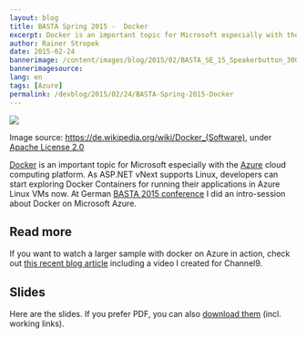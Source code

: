 ```yaml
---
layout: blog
title: BASTA Spring 2015 -  Docker
excerpt: Docker is an important topic for Microsoft especially with the Azure cloud computing platform. As ASP.NET vNext supports Linux, developers can start exploring Docker Containers for running their applications in Linux Azure VMs now. At German BASTA 2015 conference I did an intro-session about Docker on Microsoft Azure.
author: Rainer Stropek
date: 2015-02-24
bannerimage: /content/images/blog/2015/02/BASTA_SE_15_Speakerbutton_300x250_cropped.png
bannerimagesource: 
lang: en
tags: [Azure]
permalink: /devblog/2015/02/24/BASTA-Spring-2015-Docker
---
```


<p>
  <img src="{{site.baseurl}}/content/images/blog/2015/02/Docker_(container_engine)_logo.png" />
</p><p class="imageCaption">Image source: <a href="https://de.wikipedia.org/wiki/Docker_(Software)" target="_blank">https://de.wikipedia.org/wiki/Docker_(Software)</a>, under <a href="https://github.com/dotcloud/docker/blob/master/LICENSE" target="_blank">Apache License 2.0</a></p><p>
  <a href="https://www.docker.com/" target="_blank">Docker</a> is an important topic for Microsoft especially with the <a href="http://azure.microsoft.com" target="_blank">Azure</a> cloud computing platform. As ASP.NET vNext supports Linux, developers can start exploring Docker Containers for running their applications in Azure Linux VMs now. At German <a href="http://basta.net" target="_blank">BASTA 2015 conference</a> I did an intro-session about Docker on Microsoft Azure.</p><h2>Read more</h2><p>If you want to watch a larger sample with docker on Azure in action, check out <a href="http://www.software-architects.com/devblog/2015/02/05/ASPNET-Docker-and-Linux-in-Azure" target="_blank">this recent blog article</a> including a video I created for Channel9.</p><h2>Slides</h2><p>Here are the slides. If you prefer PDF, you can also <a href="{{site.baseurl}}/content/images/blog/2015/02/Docker.pdf" target="_blank">download them</a> (incl. working links).</p><script async="async" class="speakerdeck-embed" data-id="dee129eda44444f09080bd9f7a1abb71" data-ratio="1.77777777777778" src="//speakerdeck.com/assets/embed.js"></script>